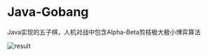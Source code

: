 # Java-Gobang
Java实现的五子棋，人机对战中包含Alpha-Beta剪枝极大极小博弈算法

![result](https://user-images.githubusercontent.com/51311844/133026573-acabf041-a0ee-4439-978e-4f404d55854c.png)
